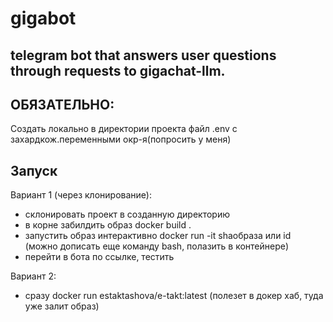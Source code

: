 # gigabot

## telegram bot that answers user questions through requests to gigachat-llm.

## ОБЯЗАТЕЛЬНО:
  Создать локально в директории проекта файл .env c захардкож.переменными окр-я(попросить у меня)
## Запуск
Вариант 1 (через клонирование):
- склонировать проект в созданную директорию
- в корне забилдить образ docker build .
- запустить образ интерактивно docker run -it shaобраза или id (можно дописать еще команду bash, полазить в контейнере)
- перейти в бота по ссылке, тестить

Вариант 2:
- сразу docker run estaktashova/e-takt:latest (полезет в докер хаб, туда уже залит образ)
